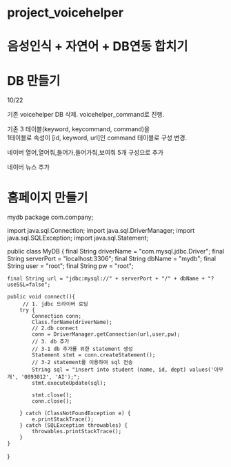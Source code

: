 # project_voicehelper

# 음성인식 + 자연어 + DB연동 합치기

# DB 만들기 
  10/22 
  
  기존 voicehelper DB 삭제. voicehelper_command로 진행.
  
  기존 3 테이블(keyword, keycommand, command)을   
  1테이블로 속성이 [id, keyword, url]인 command 테이블로 구성 변경.
  
  네이버 열어,열어줘,들어가,들어가줘,보여줘 5개 구성으로 추가
  
  네이버 뉴스 추가

# 홈페이지 만들기



mydb
package com.company;

import java.sql.Connection;
import java.sql.DriverManager;
import java.sql.SQLException;
import java.sql.Statement;

public class MyDB {
    final String driverName = "com.mysql.jdbc.Driver";
    final String serverPort = "localhost:3306";
    final String dbName = "mydb";
    final String user = "root";
    final String pw = "root";

    final String url = "jdbc:mysql://" + serverPort + "/" + dbName + "?useSSL=false";

    public void connect(){
         // 1. jdbc 드라이버 로딩
        try {
            Connection conn;
            Class.forName(driverName);
            // 2.db connect
            conn = DriverManager.getConnection(url,user,pw);
            // 3. db 추가
            // 3-1 db 추가를 위한 statement 생성
            Statement stmt = conn.createStatement();
            // 3-2 statement를 이용하여 sql 전송
            String sql = "insert into student (name, id, dept) values('아무개', '0893012', 'AI');";
            stmt.executeUpdate(sql);

            stmt.close();
            conn.close();

        } catch (ClassNotFoundException e) {
            e.printStackTrace();
        } catch (SQLException throwables) {
            throwables.printStackTrace();
        }
    }
}
